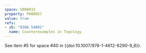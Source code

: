 ```yaml
---
space: S000033
property: P000057
value: true
refs:
- zb: "0386.54001"
  name: Counterexamples in Topology
---
```


See item #5 for space #40 in {{doi:10.1007/978-1-4612-6290-9_6}}.
